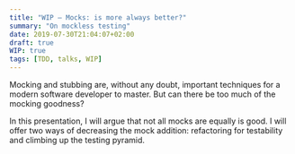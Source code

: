 ```yaml
---
title: "WIP – Mocks: is more always better?"
summary: "On mockless testing"
date: 2019-07-30T21:04:07+02:00
draft: true
WIP: true
tags: [TDD, talks, WIP]
---
```


Mocking and stubbing are, without any doubt, important techniques for a modern software developer to master. But can there be too much of the mocking goodness?

<!--more-->

In this presentation, I will argue that not all mocks are equally is good. I will offer two ways of decreasing the mock addition: refactoring for testability and climbing up the testing pyramid.